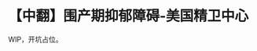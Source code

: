 # 【中翻】围产期抑郁障碍-美国精卫中心

<!--https://www.nimh.nih.gov/health/publications/perinatal-depression-->

WIP，开坑占位。
